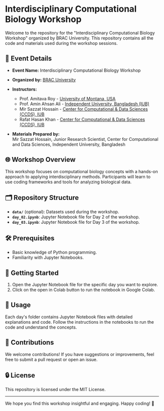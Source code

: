 # Interdisciplinary Computational Biology Workshop

Welcome to the repository for the "Interdisciplinary Computational Biology Workshop" organized by BRAC University. This repository contains all the code and materials used during the workshop sessions.

## 📅 Event Details
- **Event Name:** Interdisciplinary Computational Biology Workshop  
- **Organized by:** [BRAC University](https://www.bracu.ac.bd/)  
- **Instructors:**  
  - Prof. Amitava Roy - [University of Montana, USA](https://www.umt.edu/)  
  - Prof. Amin Ahsan Ali - [Independent University, Bangladesh (IUB)](https://www.iub.edu.bd/)  
  - Mir Sazzat Hossain - [Center for Computational & Data Sciences (CCDS), IUB](https://ccds.ai/)  
  - Rafat Hasan Khan - [Center for Computational & Data Sciences (CCDS), IUB](https://ccds.ai/)  

- **Materials Prepared by:**  
  Mir Sazzat Hossain, Junior Research Scientist, Center for Computational and Data Sciences, Independent University, Bangladesh  

## 🌐 Workshop Overview
This workshop focuses on computational biology concepts with a hands-on approach to applying interdisciplinary methods. Participants will learn to use coding frameworks and tools for analyzing biological data.

## 🗂 Repository Structure
- **`data/`** (optional): Datasets used during the workshop.
- **`day_02.ipynb`**: Jupyter Notebook file for Day 2 of the workshop.
- **`day_03.ipynb`**: Jupyter Notebook file for Day 3 of the workshop.

## 🛠️ Prerequisites

- Basic knowledge of Python programming.
- Familiarity with Jupyter Notebooks.

## 🚀 Getting Started

1. Open the Jupyter Notebook file for the specific day you want to explore.
2. Click on the open in Colab button to run the notebook in Google Colab.

## 🔨 Usage
Each day's folder contains Jupyter Notebook files with detailed explanations and code. Follow the instructions in the notebooks to run the code and understand the concepts.

## 🤝 Contributions
We welcome contributions! If you have suggestions or improvements, feel free to submit a pull request or open an issue.

## 🔒 License
This repository is licensed under the MIT License.

---

We hope you find this workshop insightful and engaging. Happy coding! 🎉

